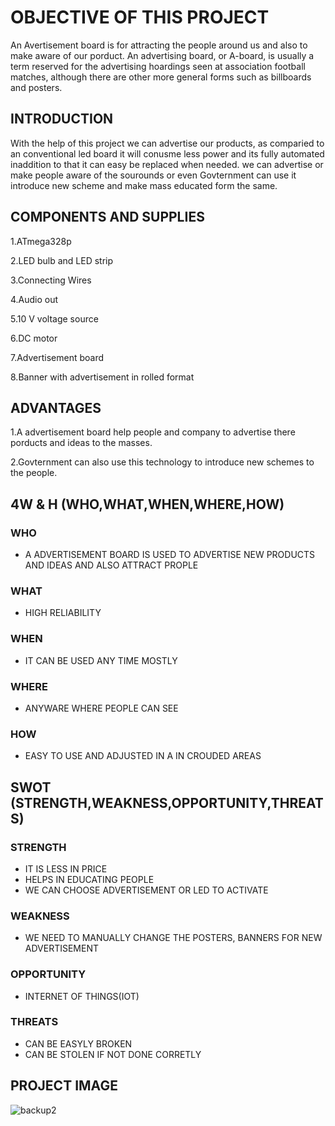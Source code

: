 # OBJECTIVE OF THIS PROJECT
An  Avertisement board is for attracting the people around us and also to make aware of our porduct. An advertising board, or A-board, is usually a term reserved for the advertising hoardings seen at association football matches, although there are other more general forms such as billboards and posters.
## INTRODUCTION
With the help of this project we can advertise our products, as comparied to an conventional led board it will conusme less power and its fully automated inaddition to that it can easy be replaced when needed. we can advertise or make people aware of the sourounds or even Govternment can use it introduce new scheme and make mass educated form the same. 
## COMPONENTS AND SUPPLIES
1.ATmega328p 

2.LED bulb and LED strip

3.Connecting Wires

4.Audio out

5.10 V voltage source

6.DC motor

7.Advertisement board

8.Banner with advertisement in rolled format
## ADVANTAGES
1.A advertisement board help people and company to advertise there porducts and ideas to the masses.

2.Govternment can also use this technology to introduce new schemes to the people. 
## 4W & H (WHO,WHAT,WHEN,WHERE,HOW)
### WHO
- A ADVERTISEMENT BOARD IS USED TO ADVERTISE NEW PRODUCTS AND IDEAS AND ALSO ATTRACT PROPLE
### WHAT
- HIGH RELIABILITY
### WHEN
-  IT CAN BE USED ANY TIME MOSTLY
### WHERE
-  ANYWARE WHERE PEOPLE CAN SEE
### HOW
-  EASY TO USE AND ADJUSTED IN A IN CROUDED AREAS
## SWOT (STRENGTH,WEAKNESS,OPPORTUNITY,THREATS)
### STRENGTH
-  IT IS LESS IN PRICE
-  HELPS IN EDUCATING PEOPLE
-  WE CAN CHOOSE ADVERTISEMENT OR LED TO ACTIVATE
### WEAKNESS
-  WE NEED TO MANUALLY CHANGE THE POSTERS, BANNERS FOR NEW ADVERTISEMENT
### OPPORTUNITY
-  INTERNET OF THINGS(IOT)
### THREATS
-  CAN BE EASYLY BROKEN
-  CAN BE STOLEN IF NOT DONE CORRETLY
## PROJECT IMAGE
![backup2](https://user-images.githubusercontent.com/104137902/164801465-8aa81e47-8772-4762-b0e8-a6a11599f58c.png)

